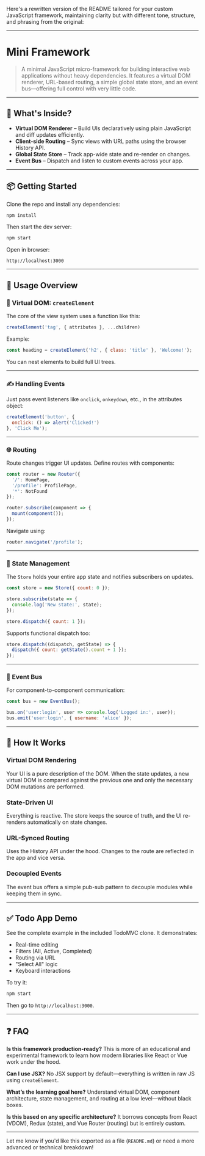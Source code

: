 Here's a rewritten version of the README tailored for your custom JavaScript framework, maintaining clarity but with different tone, structure, and phrasing from the original:

---

# Mini Framework

> A minimal JavaScript micro-framework for building interactive web applications without heavy dependencies. It features a virtual DOM renderer, URL-based routing, a simple global state store, and an event bus—offering full control with very little code.

---

## 🔧 What's Inside?

* **Virtual DOM Renderer** – Build UIs declaratively using plain JavaScript and diff updates efficiently.
* **Client-side Routing** – Sync views with URL paths using the browser History API.
* **Global State Store** – Track app-wide state and re-render on changes.
* **Event Bus** – Dispatch and listen to custom events across your app.

---

## 📦 Getting Started

Clone the repo and install any dependencies:

```bash
npm install
```

Then start the dev server:

```bash
npm start
```

Open in browser:

```
http://localhost:3000
```

---

## 📘 Usage Overview

### 📌 Virtual DOM: `createElement`

The core of the view system uses a function like this:

```js
createElement('tag', { attributes }, ...children)
```

Example:

```js
const heading = createElement('h2', { class: 'title' }, 'Welcome!');
```

You can nest elements to build full UI trees.

---

### ✍️ Handling Events

Just pass event listeners like `onclick`, `onkeydown`, etc., in the attributes object:

```js
createElement('button', {
  onclick: () => alert('Clicked!')
}, 'Click Me');
```

---

### 🌐 Routing

Route changes trigger UI updates. Define routes with components:

```js
const router = new Router({
  '/': HomePage,
  '/profile': ProfilePage,
  '*': NotFound
});

router.subscribe(component => {
  mount(component());
});
```

Navigate using:

```js
router.navigate('/profile');
```

---

### 🔄 State Management

The `Store` holds your entire app state and notifies subscribers on updates.

```js
const store = new Store({ count: 0 });

store.subscribe(state => {
  console.log('New state:', state);
});

store.dispatch({ count: 1 });
```

Supports functional dispatch too:

```js
store.dispatch((dispatch, getState) => {
  dispatch({ count: getState().count + 1 });
});
```

---

### 📡 Event Bus

For component-to-component communication:

```js
const bus = new EventBus();

bus.on('user:login', user => console.log('Logged in:', user));
bus.emit('user:login', { username: 'alice' });
```

---

## 🧠 How It Works

### Virtual DOM Rendering

Your UI is a pure description of the DOM. When the state updates, a new virtual DOM is compared against the previous one and only the necessary DOM mutations are performed.

### State-Driven UI

Everything is reactive. The store keeps the source of truth, and the UI re-renders automatically on state changes.

### URL-Synced Routing

Uses the History API under the hood. Changes to the route are reflected in the app and vice versa.

### Decoupled Events

The event bus offers a simple pub-sub pattern to decouple modules while keeping them in sync.

---

## ✅ Todo App Demo

See the complete example in the included TodoMVC clone. It demonstrates:

* Real-time editing
* Filters (All, Active, Completed)
* Routing via URL
* "Select All" logic
* Keyboard interactions

To try it:

```bash
npm start
```

Then go to `http://localhost:3000`.

---

## ❓ FAQ

**Is this framework production-ready?**
This is more of an educational and experimental framework to learn how modern libraries like React or Vue work under the hood.

**Can I use JSX?**
No JSX support by default—everything is written in raw JS using `createElement`.

**What’s the learning goal here?**
Understand virtual DOM, component architecture, state management, and routing at a low level—without black boxes.

**Is this based on any specific architecture?**
It borrows concepts from React (VDOM), Redux (state), and Vue Router (routing) but is entirely custom.

---

Let me know if you'd like this exported as a file (`README.md`) or need a more advanced or technical breakdown!
